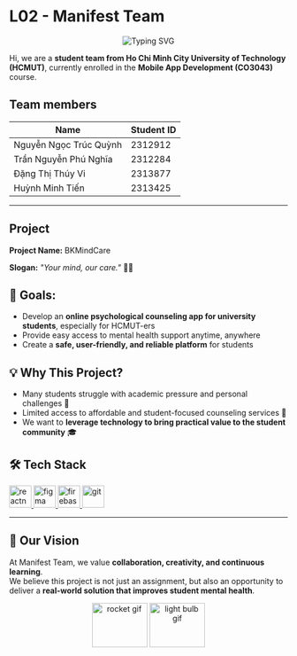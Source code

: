 # L02 - Manifest Team

<p align="center">
  <img src="https://readme-typing-svg.herokuapp.com?font=Fira+Code&size=32&pause=1000&color=00BFFF&center=true&vCenter=true&width=800&lines=L02-Manifest+Team;Mobile+App+Development;BKMindCare+App+Project+%F0%9F%93%B1+%F0%9F%A7%A0" alt="Typing SVG" />
</p>

Hi, we are a **student team from Ho Chi Minh City University of Technology (HCMUT)**, currently enrolled in the **Mobile App Development (CO3043)** course.
## Team members
| Name               | Student ID |
|--------------------|------------|
| Nguyễn Ngọc Trúc Quỳnh       | 2312912            |
| Trần Nguyễn Phú Nghĩa        | 2312284           |
| Đặng Thị Thúy Vi           |   2313877        |
| Huỳnh Minh Tiến    | 2313425          |
---
## Project
**Project Name:** BKMindCare

**Slogan:** *"Your mind, our care."* 🧠💙

## 📌 Goals:  
- Develop an **online psychological counseling app for university students**, especially for HCMUT-ers  
- Provide easy access to mental health support anytime, anywhere  
- Create a **safe, user-friendly, and reliable platform** for students

## 💡 Why This Project?
- Many students struggle with academic pressure and personal challenges 🏫  
- Limited access to affordable and student-focused counseling services 👥  
- We want to **leverage technology to bring practical value to the student community** 🎓
## 🛠️ Tech Stack
<p align="left"> <a href="https://reactnative.dev/" target="_blank" rel="noreferrer"> <img src="https://reactnative.dev/img/header_logo.svg" alt="reactnative" width="40" height="40"/> <a href="https://www.figma.com/" target="_blank" rel="noreferrer"> <img src="https://www.vectorlogo.zone/logos/figma/figma-icon.svg" alt="figma" width="40" height="40"/> </a> <a href="https://firebase.google.com/" target="_blank" rel="noreferrer"> <img src="https://www.vectorlogo.zone/logos/firebase/firebase-icon.svg" alt="firebase" width="40" height="40"/> </a> <a href="https://git-scm.com/" target="_blank" rel="noreferrer"> <img src="https://www.vectorlogo.zone/logos/git-scm/git-scm-icon.svg" alt="git" width="40" height="40"/> </a></a></p>

---
## 🤝 Our Vision
At Manifest Team, we value **collaboration, creativity, and continuous learning**.  
We believe this project is not just an assignment, but also an opportunity to deliver a **real-world solution that improves student mental health**.

<p align="center">
  <img src="https://media.giphy.com/media/3o7abKhOpu0NwenH3O/giphy.gif" width="100" height="80" alt="rocket gif"/>
  <img src="https://media.giphy.com/media/26Fxy3Iz1ari8oytO/giphy.gif" width="100" height="80" alt="light bulb gif"/>
</p>
